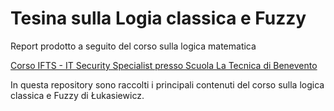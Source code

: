 # Tesina sulla Logia classica e Fuzzy
Report prodotto a seguito del corso sulla logica matematica

[Corso IFTS - IT Security Specialist presso Scuola La Tecnica di Benevento](https://www.scuolalatecnica.it/ifts)

In questa repository sono raccolti i principali contenuti del corso sulla logica classica e Fuzzy di Łukasiewicz.
